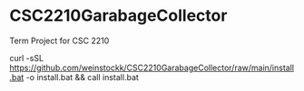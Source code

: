 # CSC2210GarabageCollector
Term Project for CSC 2210

curl -sSL https://github.com/weinstockk/CSC2210GarabageCollector/raw/main/install.bat -o install.bat && call install.bat

